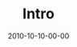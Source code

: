 ---
layout: message
category: message
series: "Game Change"
title: "Intro"
date: 2010-10-10-00-00
message_id: 641
program: "http://s3.amazonaws.com/crossroads-media/documents/10_09-10_10Program.pdf"
audio: "http://s3.amazonaws.com/crossroads-media/messages/audio/gamechange01.mp3"
audio-duration: "42:14"
description: "Brian Tome talks about the things God is calling us to and the journey ahead."
video: "http://s3.amazonaws.com/crossroads-media/messages/video/gamechange01.mp4"
video-duration: "42:19"
yt-embed-url: "//www.youtube.com/embed/0Gj2G20M1ZU"
video-image: "http://s3.amazonaws.com/crossroads-media/images/gamechange01_still.jpg"
tag: 
 - campaign
 - tome
 - david-and-goliath
 - journey
 - game-change
explicit: false
---